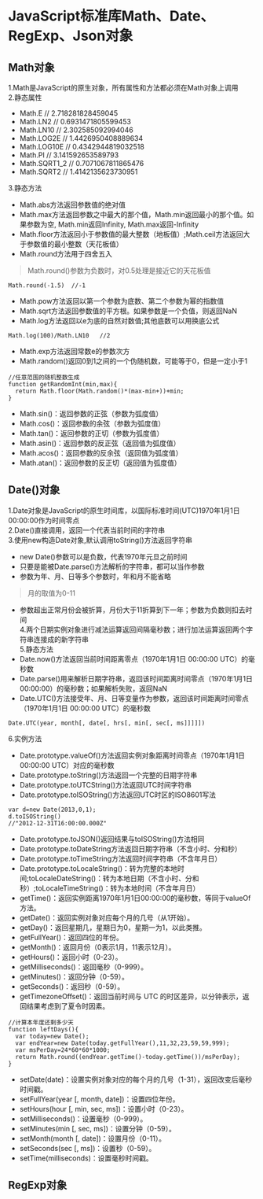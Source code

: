 # JavaScript标准库Math、Date、RegExp、Json对象
## Math对象
1.Math是JavaScript的原生对象，所有属性和方法都必须在Math对象上调用  
2.静态属性
- Math.E // 2.718281828459045
- Math.LN2 // 0.6931471805599453
- Math.LN10 // 2.302585092994046
- Math.LOG2E // 1.4426950408889634
- Math.LOG10E // 0.4342944819032518
- Math.PI // 3.141592653589793
- Math.SQRT1_2 // 0.7071067811865476
- Math.SQRT2 // 1.4142135623730951  

3.静态方法  
- Math.abs方法返回参数值的绝对值  
- Math.max方法返回参数之中最大的那个值，Math.min返回最小的那个值。如果参数为空, Math.min返回Infinity, Math.max返回-Infinity  
- Math.floor方法返回小于参数值的最大整数（地板值）;Math.ceil方法返回大于参数值的最小整数（天花板值）  
- Math.round方法用于四舍五入  
> Math.round()参数为负数时，对0.5处理是接近它的天花板值  
```
Math.round(-1.5)  //-1
```
- Math.pow方法返回以第一个参数为底数、第二个参数为幂的指数值  
- Math.sqrt方法返回参数值的平方根。如果参数是一个负值，则返回NaN  
- Math.log方法返回以e为底的自然对数值;其他底数可以用换底公式
```
Math.log(100)/Math.LN10   //2
```
- Math.exp方法返回常数e的参数次方  
- Math.random()返回0到1之间的一个伪随机数，可能等于0，但是一定小于1  
```
//任意范围的随机整数生成
function getRandomInt(min,max){
  return Math.floor(Math.random()*(max-min+))+min;
}
```
- Math.sin()：返回参数的正弦（参数为弧度值）
- Math.cos()：返回参数的余弦（参数为弧度值）
- Math.tan()：返回参数的正切（参数为弧度值）
- Math.asin()：返回参数的反正弦（返回值为弧度值）
- Math.acos()：返回参数的反余弦（返回值为弧度值）
- Math.atan()：返回参数的反正切（返回值为弧度值）
## Date()对象
1.Date对象是JavaScript的原生时间库，以国际标准时间(UTC)1970年1月1日00:00:00作为时间零点  
2.Date()直接调用，返回一个代表当前时间的字符串  
3.使用new构造Date对象,默认调用toString()方法返回字符串  
- new Date()参数可以是负数，代表1970年元旦之前时间  
- 只要是能被Date.parse()方法解析的字符串，都可以当作参数  
- 参数为年、月、日等多个参数时，年和月不能省略  
> 月的取值为0-11   
- 参数超出正常月份会被折算，月份大于11折算到下一年；参数为负数则扣去时间  
4.两个日期实例对象进行减法运算返回间隔毫秒数；进行加法运算返回两个字符串连接成的新字符串  
5.静态方法  
- Date.now()方法返回当前时间距离零点（1970年1月1日 00:00:00 UTC）的毫秒数  
- Date.parse()用来解析日期字符串，返回该时间距离时间零点（1970年1月1日 00:00:00）的毫秒数；如果解析失败，返回NaN    
- Date.UTC()方法接受年、月、日等变量作为参数，返回该时间距离时间零点（1970年1月1日 00:00:00 UTC）的毫秒数
```
Date.UTC(year, month[, date[, hrs[, min[, sec[, ms]]]]])
```
6.实例方法  
- Date.prototype.valueOf()方法返回实例对象距离时间零点（1970年1月1日00:00:00 UTC）对应的毫秒数  
- Date.prototype.toString()方法返回一个完整的日期字符串  
- Date.prototype.toUTCString()方法返回UTC时间字符串   
- Date.prototype.toISOString()方法返回UTC时区的ISO8601写法
```
var d=new Date(2013,0,1);
d.toISOString()
//"2012-12-31T16:00:00.000Z"
```
- Date.prototype.toJSON()返回结果与toISOString()方法相同  
- Date.prototype.toDateString方法返回日期字符串（不含小时、分和秒）  
- Date.prototype.toTimeString方法返回时间字符串（不含年月日）  
- Date.prototype.toLocaleString()：转为完整的本地时间;toLocaleDateString()：转为本地日期（不含小时、分和秒）;toLocaleTimeString()：转为本地时间（不含年月日）  
- getTime()：返回实例距离1970年1月1日00:00:00的毫秒数，等同于valueOf方法。
- getDate()：返回实例对象对应每个月的几号（从1开始）。
- getDay()：返回星期几，星期日为0，星期一为1，以此类推。
- getFullYear()：返回四位的年份。
- getMonth()：返回月份（0表示1月，11表示12月）。
- getHours()：返回小时（0-23）。
- getMilliseconds()：返回毫秒（0-999）。
- getMinutes()：返回分钟（0-59）。
- getSeconds()：返回秒（0-59）。
- getTimezoneOffset()：返回当前时间与 UTC 的时区差异，以分钟表示，返回结果考虑到了夏令时因素。
```
//计算本年度还剩多少天
function leftDays(){
  var today=new Date();
  var endYear=new Date(today.getFullYear(),11,32,23,59,59,999);
  var msPerDay=24*60*60*1000;
  return Math.round((endYear.getTime()-today.getTime())/msPerDay);
}
```
- setDate(date)：设置实例对象对应的每个月的几号（1-31），返回改变后毫秒时间戳。
- setFullYear(year [, month, date])：设置四位年份。
- setHours(hour [, min, sec, ms])：设置小时（0-23）。
- setMilliseconds()：设置毫秒（0-999）。
- setMinutes(min [, sec, ms])：设置分钟（0-59）。
- setMonth(month [, date])：设置月份（0-11）。
- setSeconds(sec [, ms])：设置秒（0-59）。
- setTime(milliseconds)：设置毫秒时间戳。  
## RegExp对象
